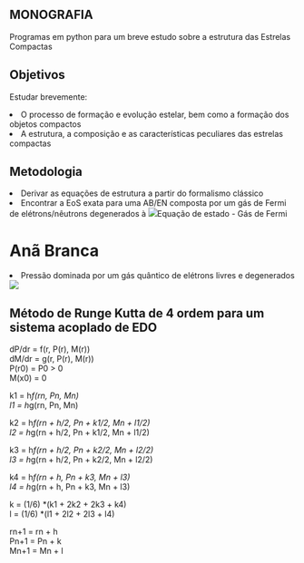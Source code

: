 ## MONOGRAFIA 
Programas em python para um breve estudo sobre a estrutura das Estrelas Compactas


## Objetivos
Estudar brevemente:
<li> O processo de formação e evolução estelar, bem como a formação dos objetos compactos </li>
<li> A estrutura, a composição e as características peculiares das estrelas compactas </li>


## Metodologia
<li> Derivar as equações de estrutura a partir do formalismo clássico</li>
<li> Encontrar a EoS exata para uma AB/EN composta por um gás de Fermi de elétrons/nêutrons degenerados  à <img src="https://render.githubusercontent.com/render/math?math=T = 0> K</li>
<li> Derivar as EoS's politrópicas a partir dos limites não-relativístico e ultra-relativístico da EoS exata.</li>
<li> Derivar EoS politrópica para regime qualquer de velocidades</li>
<li> Implementar uma rotina do método de Runge Kutta de 4ª ordem em Python3 para resolver as equações de estrutura numericamente a partir do formalismo clássico e a partir das equações TOV, bem como para solução numérica das EoS's</li>


## Equação de estado - Gás de Fermi
<h1>Anã Branca</h1>
<li>Pressão dominada por um gás quântico de elétrons livres e degenerados</li>
<img src="https://render.githubusercontent.com/render/math?math=p(k_F) = \frac{\epsilon_0}{24}\Big[(2x^3 - 3x)\sqrt{(1 + x^2)} + 3senh^{-1}(x)\Big]>
<li>Densidade de energia dominada pelos nucleões</li>
<img src="https://render.githubusercontent.com/render/math?math=\epsilon(k)_{N} = x^3\frac{m_e^3m_{N}c^5}{3\pi^2\hbar^3}\Big(\frac {A}{Z}\Big)>







## Método de Runge Kutta de 4 ordem para um sistema acoplado de EDO 

dP/dr = f(r, P(r), M(r)) <br/>
dM/dr = g(r, P(r), M(r)) <br/>
P(r0) = P0 > 0 <br/>
M(x0) = 0 <br/>

k1 = h*f(rn, Pn, Mn) <br/>
l1 = h*g(rn, Pn, Mn) <br/>

k2 = h*f(rn + h/2, Pn + k1/2, Mn + l1/2) <br/>
l2 = h*g(rn + h/2, Pn + k1/2, Mn + l1/2) <br/>

k3 = h*f(rn + h/2, Pn + k2/2, Mn + l2/2) <br/>
l3 = h*g(rn + h/2, Pn + k2/2, Mn + l2/2) <br/>

k4 = h*f(rn + h, Pn + k3, Mn + l3) <br/>
l4 = h*g(rn + h, Pn + k3, Mn + l3) <br/>

k = (1/6) *(k1 + 2k2 + 2k3 + k4) <br/>
l = (1/6) *(l1 + 2l2 + 2l3 + l4) <br/>

rn+1 = rn + h <br/>
Pn+1 = Pn + k <br/>
Mn+1 = Mn + l <br/>
<br/><br/>
